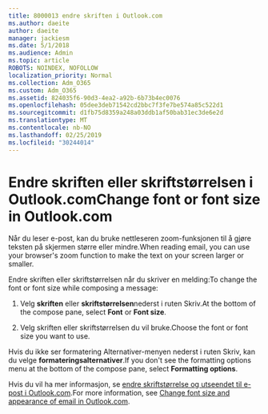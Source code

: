 ```yaml
---
title: 8000013 endre skriften i Outlook.com
ms.author: daeite
author: daeite
manager: jackiesm
ms.date: 5/1/2018
ms.audience: Admin
ms.topic: article
ROBOTS: NOINDEX, NOFOLLOW
localization_priority: Normal
ms.collection: Adm_O365
ms.custom: Adm_O365
ms.assetid: 824035f6-90d3-4ea2-a92b-6b73b4ec0076
ms.openlocfilehash: 05dee3deb71542cd2bbc7f3fe7be574a85c522d1
ms.sourcegitcommit: d1fb75d8359a248a03ddb1af50bab31ec3de6e2d
ms.translationtype: MT
ms.contentlocale: nb-NO
ms.lasthandoff: 02/25/2019
ms.locfileid: "30244014"
---
```

# <a name="change-font-or-font-size-in-outlookcom"></a><span data-ttu-id="d9235-102">Endre skriften eller skriftstørrelsen i Outlook.com</span><span class="sxs-lookup"><span data-stu-id="d9235-102">Change font or font size in Outlook.com</span></span>

<span data-ttu-id="d9235-103">Når du leser e-post, kan du bruke nettleseren zoom-funksjonen til å gjøre teksten på skjermen større eller mindre.</span><span class="sxs-lookup"><span data-stu-id="d9235-103">When reading email, you can use your browser's zoom function to make the text on your screen larger or smaller.</span></span>
  
<span data-ttu-id="d9235-104">Endre skriften eller skriftstørrelsen når du skriver en melding:</span><span class="sxs-lookup"><span data-stu-id="d9235-104">To change the font or font size while composing a message:</span></span>
  
1. <span data-ttu-id="d9235-105">Velg **skriften** eller **skriftstørrelsen**nederst i ruten Skriv.</span><span class="sxs-lookup"><span data-stu-id="d9235-105">At the bottom of the compose pane, select **Font** or **Font size**.</span></span>
    
2. <span data-ttu-id="d9235-106">Velg skriften eller skriftstørrelsen du vil bruke.</span><span class="sxs-lookup"><span data-stu-id="d9235-106">Choose the font or font size you want to use.</span></span>
    
<span data-ttu-id="d9235-107">Hvis du ikke ser formatering Alternativer-menyen nederst i ruten Skriv, kan du velge **formateringsalternativer**.</span><span class="sxs-lookup"><span data-stu-id="d9235-107">If you don't see the formatting options menu at the bottom of the compose pane, select **Formatting options**.</span></span>
  
<span data-ttu-id="d9235-108">Hvis du vil ha mer informasjon, se [endre skriftstørrelse og utseendet til e-post i Outlook.com](https://go.microsoft.com/fwlink/p/?linkid=873130).</span><span class="sxs-lookup"><span data-stu-id="d9235-108">For more information, see [Change font size and appearance of email in Outlook.com](https://go.microsoft.com/fwlink/p/?linkid=873130).</span></span>
  

